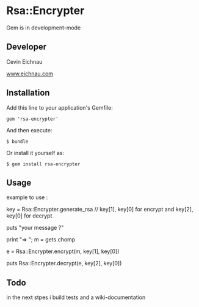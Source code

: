 # Rsa::Encrypter

Gem is in development-mode

## Developer

Cevin Eichnau

www.eichnau.com

## Installation

Add this line to your application's Gemfile:

    gem 'rsa-encrypter'

And then execute:

    $ bundle

Or install it yourself as:

    $ gem install rsa-encrypter

## Usage

example to use :


key = Rsa::Encrypter.generate_rsa // key[1], key[0] for encrypt and  key[2], key[0] for decrypt

puts "your message ?" 

print "=> "; m = gets.chomp

e = Rsa::Encrypter.encrypt(m, key[1], key[0])

puts Rsa::Encrypter.decrypt(e, key[2], key[0])

## Todo

in the next stpes i build tests and a wiki-documentation

